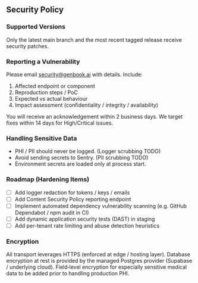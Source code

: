 ## Security Policy

### Supported Versions
Only the latest main branch and the most recent tagged release receive security patches.

### Reporting a Vulnerability
Please email security@genbook.ai with details. Include:
1. Affected endpoint or component
2. Reproduction steps / PoC
3. Expected vs actual behaviour
4. Impact assessment (confidentiality / integrity / availability)

You will receive an acknowledgement within 2 business days. We target fixes within 14 days for High/Critical issues.

### Handling Sensitive Data
- PHI / PII should never be logged. (Logger scrubbing TODO)
- Avoid sending secrets to Sentry. (PII scrubbing TODO)
- Environment secrets are loaded only at process start.

### Roadmap (Hardening Items)
- [ ] Add logger redaction for tokens / keys / emails
- [ ] Add Content Security Policy reporting endpoint
- [ ] Implement automated dependency vulnerability scanning (e.g. GitHub Dependabot / npm audit in CI)
- [ ] Add dynamic application security tests (DAST) in staging
- [ ] Add per-tenant rate limiting and abuse detection heuristics

### Encryption
All transport leverages HTTPS (enforced at edge / hosting layer). Database encryption at rest is provided by the managed Postgres provider (Supabase / underlying cloud). Field‑level encryption for especially sensitive medical data to be added prior to handling production PHI.
